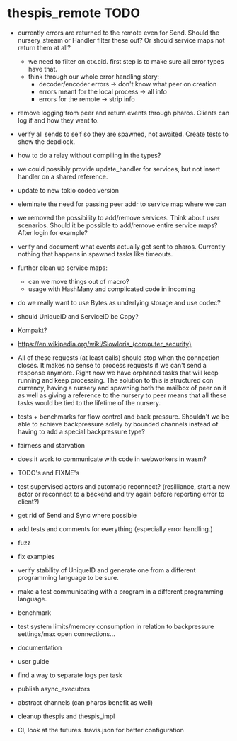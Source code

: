 # thespis_remote TODO

- currently errors are returned to the remote even for Send. Should the nursery_stream or Handler<RequestError>
  filter these out? Or should service maps not return them at all?
  - we need to filter on ctx.cid. first step is to make sure all error types have that.
  - think through our whole error handling story:
    - decoder/encoder errors -> don't know what peer on creation
    - errors meant for the local process -> all info
    - errors for the remote -> strip info




- remove logging from peer and return events through pharos. Clients can log if and how they want to.

- verify all sends to self so they are spawned, not awaited. Create tests to show the deadlock.

- how to do a relay without compiling in the types?

- we could possibly provide update_handler for services, but not insert handler on a shared reference.

- update to new tokio codec version

- eleminate the need for passing peer addr to service map where we can

- we removed the possibility to add/remove services. Think about user scenarios. Should it be possible
  to add/remove entire service maps? After login for example?

- verify and document what events actually get sent to pharos. Currently nothing that happens in spawned tasks like timeouts.

- further clean up service maps:
  - can we move things out of macro?
  - usage with HashMany and complicated code in incoming

- do we really want to use Bytes as underlying storage and use codec?
- should UniqueID and ServiceID be Copy?
- Kompakt?
- https://en.wikipedia.org/wiki/Slowloris_(computer_security)


- All of these requests (at least calls) should stop when the connection
 closes. It makes no sense to process requests if we can't send a response anymore. Right now
 we have orphaned tasks that will keep running and keep processing. The solution to this is structured con
 currency, having a nursery and spawning both the mailbox of peer on it as well as giving a reference to
 the nursery to peer means that all these tasks would be tied to the lifetime of the nursery.


- tests + benchmarks for flow control and back pressure. Shouldn't we be able to achieve backpressure solely by bounded channels instead of having to add a special backpressure type?

- fairness and starvation

- does it work to communicate with code in webworkers in wasm?
- TODO's and FIXME's
- test supervised actors and automatic reconnect? (resilliance, start a new actor or reconnect to a backend and try again before reporting error to client?)
- get rid of Send and Sync where possible
- add tests and comments for everything (especially error handling.)
- fuzz

- fix examples
- verify stability of UniqueID and generate one from a different programming language to be sure.
- make a test communicating with a program in a different programming language.
- benchmark
- test system limits/memory consumption in relation to backpressure settings/max open connections...
- documentation
- user guide

- find a way to separate logs per task
- publish async_executors
- abstract channels (can pharos benefit as well)
- cleanup thespis and thespis_impl
- CI, look at the futures .travis.json for better configuration
